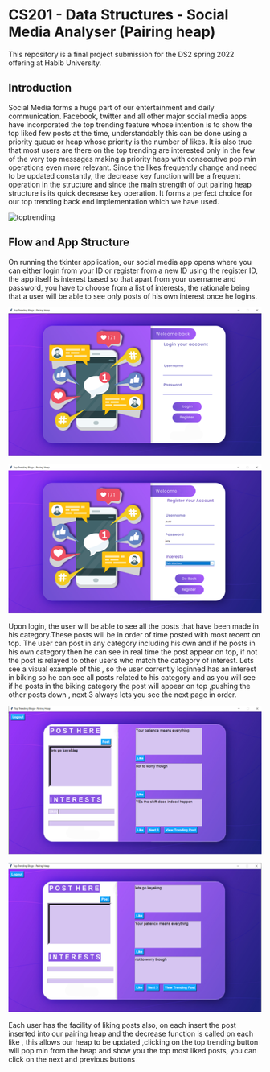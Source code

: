# CS201 - Data Structures - Social Media Analyser (Pairing heap)

This repository is a final project submission for the DS2 spring 2022 offering at Habib University.


## Introduction
Social Media forms a huge part of our entertainment and daily communication. Facebook, twitter and all other major social media apps have incorporated the top trending feature whose intention is to show the  top liked few posts at the time, understandably this can be done using a priority queue or heap whose priority is the number of likes. It is also true that most users are there on the top trending are interested only in the few of the very top messages making a priority heap with consecutive pop min operations even more relevant.  Since the likes frequently change and need to be updated constantly, the decrease key function will be a frequent operation in the structure and since the main strength of out pairing heap structure is its quick decrease key operation. It forms a perfect choice for our top trending back end implementation which we have used.


![toptrending](https://user-images.githubusercontent.com/77571253/169244806-b276d861-e556-4fee-8514-183f831f1c42.jpg)

## Flow and App Structure 
On running the tkinter application, our social media app opens where you can either login from your ID or register from a new ID using the register ID, the app itself is interest based so that apart from your username and password, you have to choose from a list of interests, the rationale being that a user will be able to see only posts of his own interest once he logins.

<p align="center">
  <img src="Login page.png" +/>
</p>

<p align="center">
  <img src="registerpage.png" +/>
</p>



Upon login, the user will be able to see all the posts that have been made in his category.These posts will be in order of time posted with most recent on top. The user can post in any category including his own and if he posts in his own category then he can see in real time the post appear on top, if not the post is relayed to other users who match the category of interest. Lets see a visual example of this , so the user corrently loginned has an interest in biking so he can see all posts related to his category and  as you will see if he posts in the biking category the post will appear on top ,pushing the other posts down , next 3 always lets you see the next page in order.


<p align="center">
  <img src="posting.png" +/>
</p>



<p align="center">
  <img src="posted.png" +/>
</p>




Each user has the facility of liking posts also, on each insert the post inserted into our pairing heap and the decrease function is called on each like , this allows our heap to be updated ,clicking on the top trending button will pop min from the heap and show you the top most liked posts, you can click on the next and previous buttons 


